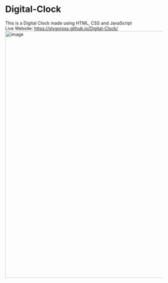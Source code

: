 # Digital-Clock
This is a Digital Clock made using HTML, CSS and JavaScript <br>
Live Website: https://slygoross.github.io/Digital-Clock/ <br>
<img width="790" alt="image" src="https://github.com/Slygoross/Digital-Clock/assets/117942641/49616b19-7a3e-40fc-9ed2-9191c50a67a8">

